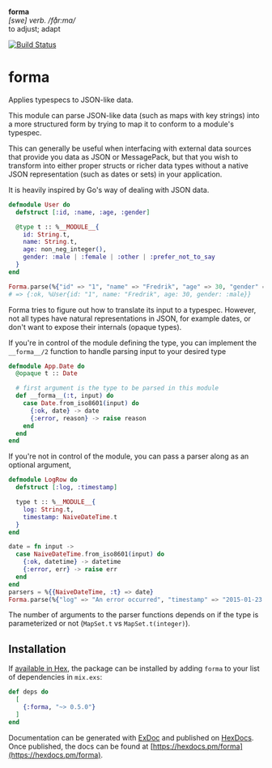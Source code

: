 **forma**  
_[swe] verb. /fạ̊r:ma/_  
to adjust; adapt

[![Build Status](https://travis-ci.org/soundtrackyourbrand/forma.svg?branch=master)](https://travis-ci.org/soundtrackyourbrand/forma)

# forma

Applies typespecs to JSON-like data.

This module can parse JSON-like data (such as maps with key strings)
into a more structured form by trying to map it to conform to a
module's typespec.

This can generally be useful when interfacing with external data
sources that provide you data as JSON or MessagePack, but that you
wish to transform into either proper structs or richer data types
without a native JSON representation (such as dates or sets) in
your application.

It is heavily inspired by Go's way of dealing with JSON data.


```elixir
defmodule User do
  defstruct [:id, :name, :age, :gender]

  @type t :: %__MODULE__{
    id: String.t,
    name: String.t,
    age: non_neg_integer(),
    gender: :male | :female | :other | :prefer_not_to_say
  }
end

Forma.parse(%{"id" => "1", "name" => "Fredrik", "age" => 30, "gender" => "male"}, User)
# => {:ok, %User{id: "1", name: "Fredrik", age: 30, gender: :male}}
```

Forma tries to figure out how to translate its input to a typespec. However, not all
types have natural representations in JSON, for example dates, or don't want to expose
their internals (opaque types).

If you're in control of the module defining the type, you can implement the `__forma__/2`
function to handle parsing input to your desired type

```elixir
defmodule App.Date do
  @opaque t :: Date

  # first argument is the type to be parsed in this module
  def __forma__(:t, input) do
    case Date.from_iso8601(input) do
      {:ok, date} -> date
      {:error, reason} -> raise reason
    end
  end
end
```

If you're not in control of the module, you can pass a parser along as an optional
argument,

```elixir
defmodule LogRow do
  defstruct [:log, :timestamp]

  type t :: %__MODULE__{
    log: String.t,
    timestamp: NaiveDateTime.t
  }
end

date = fn input ->
  case NaiveDateTime.from_iso8601(input) do
    {:ok, datetime} -> datetime
    {:error, err} -> raise err
  end
end
parsers = %{{NaiveDateTime, :t} => date}
Forma.parse(%{"log" => "An error occurred", "timestamp" => "2015-01-23 23:50:07"}, LogRow, parsers)
```

The number of arguments to the parser functions depends on if the type is parameterized
or not (`MapSet.t` vs `MapSet.t(integer)`).


## Installation

If [available in Hex](https://hex.pm/docs/publish), the package can be installed
by adding `forma` to your list of dependencies in `mix.exs`:

```elixir
def deps do
  [
    {:forma, "~> 0.5.0"}
  ]
end
```

Documentation can be generated with [ExDoc](https://github.com/elixir-lang/ex_doc)
and published on [HexDocs](https://hexdocs.pm). Once published, the docs can
be found at [https://hexdocs.pm/forma](https://hexdocs.pm/forma).

